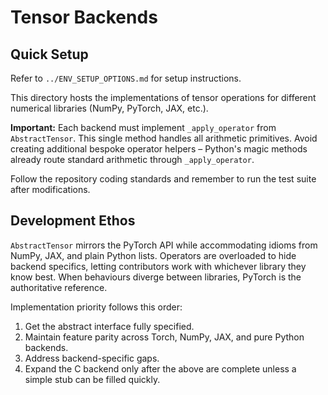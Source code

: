 # Tensor Backends

## Quick Setup

Refer to `../ENV_SETUP_OPTIONS.md` for setup instructions.

This directory hosts the implementations of tensor operations for different numerical libraries (NumPy, PyTorch, JAX, etc.).

**Important:** Each backend must implement `_apply_operator` from `AbstractTensor`. This single method handles all arithmetic primitives. Avoid creating additional bespoke operator helpers – Python's magic methods already route standard arithmetic through `_apply_operator`.

Follow the repository coding standards and remember to run the test suite after modifications.

## Development Ethos

`AbstractTensor` mirrors the PyTorch API while accommodating idioms from NumPy,
JAX, and plain Python lists.  Operators are overloaded to hide backend
specifics, letting contributors work with whichever library they know best.
When behaviours diverge between libraries, PyTorch is the authoritative
reference.

Implementation priority follows this order:
1. Get the abstract interface fully specified.
2. Maintain feature parity across Torch, NumPy, JAX, and pure Python backends.
3. Address backend-specific gaps.
4. Expand the C backend only after the above are complete unless a simple stub
   can be filled quickly.
